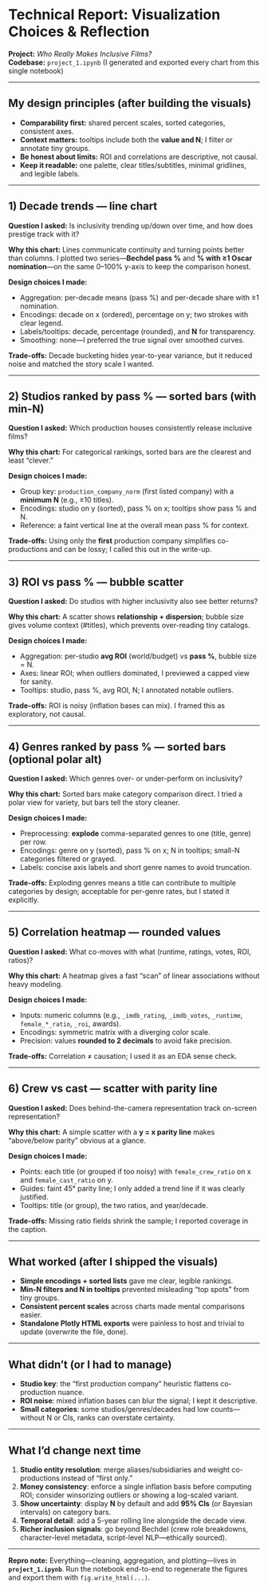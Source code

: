 # Technical Report: Visualization Choices & Reflection

**Project:** *Who Really Makes Inclusive Films?*  
**Codebase:** `project_1.ipynb` (I generated and exported every chart from this single notebook)

---

## My design principles (after building the visuals)

- **Comparability first:** shared percent scales, sorted categories, consistent axes.
- **Context matters:** tooltips include both the **value and N**; I filter or annotate tiny groups.
- **Be honest about limits:** ROI and correlations are descriptive, not causal.
- **Keep it readable:** one palette, clear titles/subtitles, minimal gridlines, and legible labels.

---

## 1) Decade trends — line chart

**Question I asked:** Is inclusivity trending up/down over time, and how does prestige track with it?

**Why this chart:** Lines communicate continuity and turning points better than columns. I plotted two series—**Bechdel pass %** and **% with ≥1 Oscar nomination**—on the same 0–100% y-axis to keep the comparison honest.

**Design choices I made:**
- Aggregation: per-decade means (pass %) and per-decade share with ≥1 nomination.
- Encodings: decade on x (ordered), percentage on y; two strokes with clear legend.
- Labels/tooltips: decade, percentage (rounded), and **N** for transparency.
- Smoothing: none—I preferred the true signal over smoothed curves.

**Trade-offs:** Decade bucketing hides year-to-year variance, but it reduced noise and matched the story scale I wanted.

---

## 2) Studios ranked by pass % — sorted bars (with min-N)

**Question I asked:** Which production houses consistently release inclusive films?

**Why this chart:** For categorical rankings, sorted bars are the clearest and least “clever.”

**Design choices I made:**
- Group key: `production_company_norm` (first listed company) with a **minimum N** (e.g., ≥10 titles).
- Encodings: studio on y (sorted), pass % on x; tooltips show pass % and N.
- Reference: a faint vertical line at the overall mean pass % for context.

**Trade-offs:** Using only the **first** production company simplifies co-productions and can be lossy; I called this out in the write-up.

---

## 3) ROI vs pass % — bubble scatter

**Question I asked:** Do studios with higher inclusivity also see better returns?

**Why this chart:** A scatter shows **relationship + dispersion**; bubble size gives volume context (#titles), which prevents over-reading tiny catalogs.

**Design choices I made:**
- Aggregation: per-studio **avg ROI** (world/budget) vs **pass %**, bubble size = N.
- Axes: linear ROI; when outliers dominated, I previewed a capped view for sanity.
- Tooltips: studio, pass %, avg ROI, N; I annotated notable outliers.

**Trade-offs:** ROI is noisy (inflation bases can mix). I framed this as exploratory, not causal.

---

## 4) Genres ranked by pass % — sorted bars (optional polar alt)

**Question I asked:** Which genres over- or under-perform on inclusivity?

**Why this chart:** Sorted bars make category comparison direct. I tried a polar view for variety, but bars tell the story cleaner.

**Design choices I made:**
- Preprocessing: **explode** comma-separated genres to one (title, genre) per row.
- Encodings: genre on y (sorted), pass % on x; N in tooltips; small-N categories filtered or grayed.
- Labels: concise axis labels and short genre names to avoid truncation.

**Trade-offs:** Exploding genres means a title can contribute to multiple categories by design; acceptable for per-genre rates, but I stated it explicitly.

---

## 5) Correlation heatmap — rounded values

**Question I asked:** What co-moves with what (runtime, ratings, votes, ROI, ratios)?

**Why this chart:** A heatmap gives a fast “scan” of linear associations without heavy modeling.

**Design choices I made:**
- Inputs: numeric columns (e.g., `_imdb_rating`, `_imdb_votes`, `_runtime`, `female_*_ratio`, `_roi`, awards).
- Encodings: symmetric matrix with a diverging color scale.
- Precision: values **rounded to 2 decimals** to avoid fake precision.

**Trade-offs:** Correlation ≠ causation; I used it as an EDA sense check.

---

## 6) Crew vs cast — scatter with parity line

**Question I asked:** Does behind-the-camera representation track on-screen representation?

**Why this chart:** A simple scatter with a **y = x parity line** makes “above/below parity” obvious at a glance.

**Design choices I made:**
- Points: each title (or grouped if too noisy) with `female_crew_ratio` on x and `female_cast_ratio` on y.
- Guides: faint 45° parity line; I only added a trend line if it was clearly justified.
- Tooltips: title (or group), the two ratios, and year/decade.

**Trade-offs:** Missing ratio fields shrink the sample; I reported coverage in the caption.

---

## What worked (after I shipped the visuals)

- **Simple encodings + sorted lists** gave me clear, legible rankings.
- **Min-N filters and N in tooltips** prevented misleading “top spots” from tiny groups.
- **Consistent percent scales** across charts made mental comparisons easier.
- **Standalone Plotly HTML exports** were painless to host and trivial to update (overwrite the file, done).

---

## What didn’t (or I had to manage)

- **Studio key**: the “first production company” heuristic flattens co-production nuance.
- **ROI noise**: mixed inflation bases can blur the signal; I kept it descriptive.
- **Small categories**: some studios/genres/decades had low counts—without N or CIs, ranks can overstate certainty.

---

## What I’d change next time

1. **Studio entity resolution**: merge aliases/subsidiaries and weight co-productions instead of “first only.”  
2. **Money consistency**: enforce a single inflation basis before computing ROI; consider winsorizing outliers or showing a log-scaled variant.  
3. **Show uncertainty**: display **N** by default and add **95% CIs** (or Bayesian intervals) on category bars.  
4. **Temporal detail**: add a 5-year rolling line alongside the decade view.  
5. **Richer inclusion signals**: go beyond Bechdel (crew role breakdowns, character-level metadata, script-level NLP—ethically sourced).

---

**Repro note:** Everything—cleaning, aggregation, and plotting—lives in **`project_1.ipynb`**. Run the notebook end-to-end to regenerate the figures and export them with `fig.write_html(...)`.
